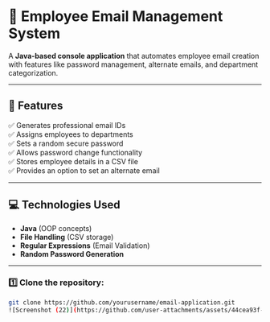 # 📌 Employee Email Management System

A **Java-based console application** that automates employee email creation with features like password management, alternate emails, and department categorization.

---

## 🚀 Features
✅ Generates professional email IDs  
✅ Assigns employees to departments  
✅ Sets a random secure password  
✅ Allows password change functionality  
✅ Stores employee details in a CSV file  
✅ Provides an option to set an alternate email  

---

## 💻 Technologies Used
- **Java** (OOP concepts)  
- **File Handling** (CSV storage)  
- **Regular Expressions** (Email Validation)  
- **Random Password Generation**  

---



### 1️⃣ Clone the repository:
```bash
git clone https://github.com/yourusername/email-application.git
![Screenshot (22)](https://github.com/user-attachments/assets/44cea93f-2621-4dd6-8c6c-126785a0fd98)
